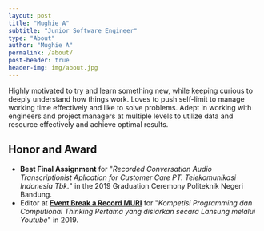 ```yaml
---
layout: post
title: "Mughie A"
subtitle: "Junior Software Engineer"
type: "About"
author: "Mughie A"
permalink: /about/
post-header: true
header-img: img/about.jpg
---
```

Highly motivated to try and learn something new, while keeping curious to deeply understand how things work. Loves to push self-limit to manage working time effectively and like to solve problems. Adept in working with engineers and project managers at multiple levels to utilize data and resource effectively and achieve optimal results.

## Honor and Award

- **Best Final Assignment** for "_Recorded Conversation Audio Transcriptionist Aplication for Customer Care PT. Telekomunikasi Indonesia Tbk._" in the 2019 Graduation Ceremony Politeknik Negeri Bandung.
- Editor at [**Event Break a Record MURI**](http://jtk.polban.ac.id/2019/09/jtk-pecahkan-rekor-muri/) for "_Kompetisi Programming dan Computional Thinking Pertama yang disiarkan secara Lansung melalui Youtube_" in 2019.